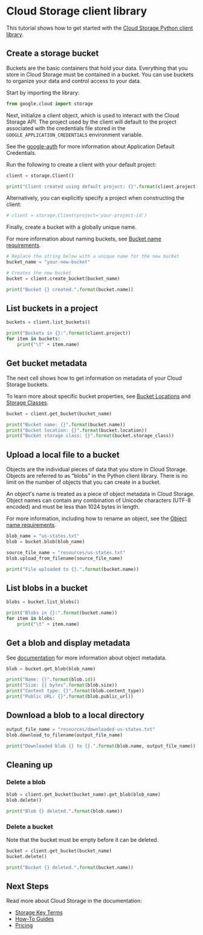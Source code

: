 
# Cloud Storage client library

This tutorial shows how to get started with the [Cloud Storage Python client library](https://googleapis.github.io/google-cloud-python/latest/storage/index.html).

## Create a storage bucket

Buckets are the basic containers that hold your data. Everything that you store in Cloud Storage must be contained in a bucket. You can use buckets to organize your data and control access to your data.

Start by importing the library:


```python
from google.cloud import storage
```

Next, initialize a client object, which is used to interact with the Cloud Storage API. The project used by the client will default to the project associated with the credentials file stored in the `GOOGLE_APPLICATION_CREDENTIALS` environment variable.

See the [google-auth](https://google-auth.readthedocs.io/en/latest/reference/google.auth.html) for more information about Application Default Credentials.

Run the following to create a client with your default project:


```python
client = storage.Client()

print("Client created using default project: {}".format(client.project))
```

Alternatively, you can explicitly specify a project when constructing the client:


```python
# client = storage.Client(project='your-project-id')
```

Finally, create a bucket with a globally unique name.

For more information about naming buckets, see [Bucket name requirements](https://cloud.google.com/storage/docs/naming#requirements).


```python
# Replace the string below with a unique name for the new bucket
bucket_name = "your-new-bucket"

# Creates the new bucket
bucket = client.create_bucket(bucket_name)

print("Bucket {} created.".format(bucket.name))
```

## List buckets in a project


```python
buckets = client.list_buckets()

print("Buckets in {}:".format(client.project))
for item in buckets:
    print("\t" + item.name)
```

## Get bucket metadata

The next cell shows how to get information on metadata of your Cloud Storage buckets.

To learn more about specific bucket properties, see [Bucket Locations](https://cloud.google.com/storage/docs/locations) and [Storage Classes](https://cloud.google.com/storage/docs/storage-classes).


```python
bucket = client.get_bucket(bucket_name)

print("Bucket name: {}".format(bucket.name))
print("Bucket location: {}".format(bucket.location))
print("Bucket storage class: {}".format(bucket.storage_class))
```

## Upload a local file to a bucket

Objects are the individual pieces of data that you store in Cloud Storage. Objects are referred to as "blobs" in the Python client library. There is no limit on the number of objects that you can create in a bucket.

An object's name is treated as a piece of object metadata in Cloud Storage. Object names can contain any combination of Unicode characters (UTF-8 encoded) and must be less than 1024 bytes in length.

For more information, including how to rename an object, see the [Object name requirements](https://cloud.google.com/storage/docs/naming#objectnames).


```python
blob_name = "us-states.txt"
blob = bucket.blob(blob_name)

source_file_name = "resources/us-states.txt"
blob.upload_from_filename(source_file_name)

print("File uploaded to {}.".format(bucket.name))
```

## List blobs in a bucket


```python
blobs = bucket.list_blobs()

print("Blobs in {}:".format(bucket.name))
for item in blobs:
    print("\t" + item.name)
```

## Get a blob and display metadata

See [documentation](https://cloud.google.com/storage/docs/viewing-editing-metadata) for more information about object metadata.


```python
blob = bucket.get_blob(blob_name)

print("Name: {}".format(blob.id))
print("Size: {} bytes".format(blob.size))
print("Content type: {}".format(blob.content_type))
print("Public URL: {}".format(blob.public_url))
```

## Download a blob to a local directory


```python
output_file_name = "resources/downloaded-us-states.txt"
blob.download_to_filename(output_file_name)

print("Downloaded blob {} to {}.".format(blob.name, output_file_name))
```

## Cleaning up

### Delete a blob


```python
blob = client.get_bucket(bucket_name).get_blob(blob_name)
blob.delete()

print("Blob {} deleted.".format(blob.name))
```

### Delete a bucket

Note that the bucket must be empty before it can be deleted.


```python
bucket = client.get_bucket(bucket_name)
bucket.delete()

print("Bucket {} deleted.".format(bucket.name))
```

## Next Steps

Read more about Cloud Storage in the documentation:
+ [Storage Key Terms](https://cloud.google.com/storage/docs/key-terms)
+ [How-To Guides](https://cloud.google.com/storage/docs/how-to)
+ [Pricing](https://cloud.google.com/storage/pricing)

